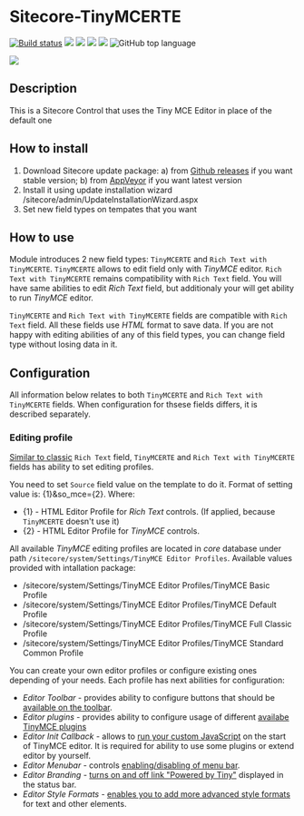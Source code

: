 # Sitecore-TinyMCERTE

[![Build status](https://ci.appveyor.com/api/projects/status/mj3633bo4rwfdgts?svg=true)](https://ci.appveyor.com/project/Antonytm/sitecore-tinymcerte)
[![](https://sonarcloud.io/api/project_badges/measure?project=TinyMCERTE&metric=coverage)](https://sonarcloud.io/component_measures?id=TinyMCERTE&metric=coverage)
[![](https://sonarcloud.io/api/project_badges/measure?project=TinyMCERTE&metric=code_smells)](https://sonarcloud.io/component_measures?id=TinyMCERTE&metric=code_smells) 
[![](https://sonarcloud.io/api/project_badges/measure?project=TinyMCERTE&metric=bugs)](https://sonarcloud.io/component_measures?id=TinyMCERTE&metric=bugs)
[![](https://sonarcloud.io/api/project_badges/measure?project=TinyMCERTE&metric=vulnerabilities)](https://sonarcloud.io/project/issues?id=TinyMCERTE&resolved=false&types=VULNERABILITY)
![GitHub top language](https://img.shields.io/github/languages/top/antonytm/sitecore-tinymcerte)

[![](https://sonarcloud.io/api/project_badges/quality_gate?project=TinyMCERTE)](https://sonarcloud.io/dashboard/index/TinyMCERTE)

## Description

This is a Sitecore Control that uses the Tiny MCE Editor in place of the default one

## How to install

1. Download Sitecore update package: a) from [Github releases](https://github.com/Antonytm/Sitecore-TinyMCERTE/releases) if you want stable version; b) from [AppVeyor](https://ci.appveyor.com/project/Antonytm/sitecore-tinymcerte) if you want latest version
2. Install it using update installation wizard /sitecore/admin/UpdateInstallationWizard.aspx
3. Set new field types on tempates that you want

## How to use

Module introduces 2 new field types: `TinyMCERTE` and `Rich Text with TinyMCERTE`. 
`TinyMCERTE` allows to edit field only with *TinyMCE* editor. `Rich Text with TinyMCERTE` remains compatibility with `Rich Text` field. You will have same abilities to edit *Rich Text* field, but additionaly your will get ability to run *TinyMCE* editor.

`TinyMCERTE` and `Rich Text with TinyMCERTE` fields are compatible with `Rich Text` field. All these fields use *HTML* format to save data. If you are not happy with editing abilities of any of this field types, you can change field type without losing data in it.

## Configuration

All information below relates to both `TinyMCERTE` and `Rich Text with TinyMCERTE` fields. When configuration for thsese fields differs, it is described separately.

### Editing profile

[Similar to classic](https://doc.sitecore.com/SdnArchive/Reference/Sitecore%205,-d-,3/Field%20Reference/Standard%20Data%20Types/Rich%20Text.html) `Rich Text` field, `TinyMCERTE` and `Rich Text with TinyMCERTE` fields has ability to set editing profiles.

You need to set `Source` field value on the template to do it. Format of setting value is: {1}&so_mce={2}. Where:
 * {1} - HTML Editor Profile for *Rich Text* controls. (If applied, because `TinyMCERTE` doesn't use it)
 * {2} - HTML Editor Profile for *TinyMCE* controls.

All available *TinyMCE* editing profiles are located in *core* database under path `/sitecore/system/Settings/TinyMCE Editor Profiles`. Available values provided with intallation package:
 * /sitecore/system/Settings/TinyMCE Editor Profiles/TinyMCE Basic Profile
 * /sitecore/system/Settings/TinyMCE Editor Profiles/TinyMCE Default Profile 
 * /sitecore/system/Settings/TinyMCE Editor Profiles/TinyMCE Full Classic Profile
 * /sitecore/system/Settings/TinyMCE Editor Profiles/TinyMCE Standard Common Profile

You can create your own editor profiles or configure existing ones depending of your needs. Each profile has next abilities for configuration:
 * *Editor Toolbar* - provides ability to configure buttons that should be [available on the toolbar](https://www.tiny.cloud/docs/advanced/available-toolbar-buttons/). 
 * *Editor plugins* - provides ability to configure usage of different [availabe TinyMCE plugins](https://www.tiny.cloud/docs/plugins/opensource/anchor/)
 * *Editor Init Callback* - allows to [run your custom JavaScript](https://www.tiny.cloud/docs-3x/reference/configuration/Configuration3x@init_instance_callback/) on the start of TinyMCE editor. It is required for ability to use some plugins or extend editor by yourself.
 * *Editor Menubar* - controls [enabling/disabling of menu bar](https://www.tiny.cloud/docs/configure/editor-appearance/#exampledisablingremovingthemenubar).
 * *Editor Branding* - [turns on and off link "Powered by Tiny"](https://www.tiny.cloud/docs/configure/editor-appearance/#branding) displayed in the status bar. 
 * *Editor Style Formats* - [enables you to add more advanced style formats](https://www.tiny.cloud/docs-3x/reference/configuration/Configuration3x@style_formats/) for text and other elements.




